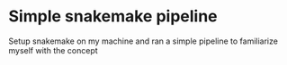 # Simple snakemake pipeline
Setup snakemake on my machine and ran a simple pipeline to familiarize myself with the concept
